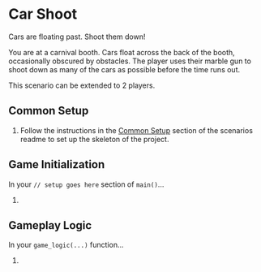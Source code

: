 # Car Shoot

Cars are floating past. Shoot them down!

You are at a carnival booth. Cars float across the back of the booth, occasionally obscured by obstacles. The player uses their marble gun to shoot down as many of the cars as possible before the time runs out.

This scenario can be extended to 2 players.

## Common Setup

1. Follow the instructions in the [Common Setup](https://github.com/CleanCut/rusty_engine/tree/main/scenarios#common-setup) section of the scenarios readme to set up the skeleton of the project.

## Game Initialization

In your `// setup goes here` section of `main()`...

1.

## Gameplay Logic

In your `game_logic(...)` function...

1. 
